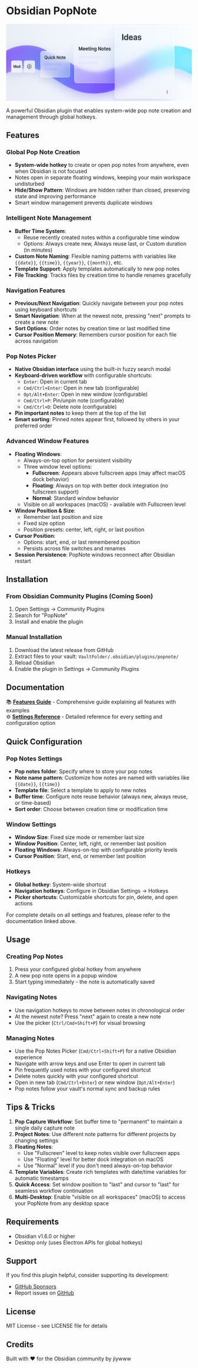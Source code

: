 # Obsidian PopNote

![PopNote Banner](./docs/assets/readme-banner.png)

A powerful Obsidian plugin that enables system-wide pop note creation and management through global hotkeys.

## Features

### Global Pop Note Creation
- **System-wide hotkey** to create or open pop notes from anywhere, even when Obsidian is not focused
- Notes open in separate floating windows, keeping your main workspace undisturbed
- **Hide/Show Pattern**: Windows are hidden rather than closed, preserving state and improving performance
- Smart window management prevents duplicate windows

### Intelligent Note Management
- **Buffer Time System**: 
  - Reuse recently created notes within a configurable time window
  - Options: Always create new, Always reuse last, or Custom duration (in minutes)
- **Custom Note Naming**: Flexible naming patterns with variables like `{{date}}`, `{{time}}`, `{{year}}`, `{{month}}`, etc.
- **Template Support**: Apply templates automatically to new pop notes
- **File Tracking**: Tracks files by creation time to handle renames gracefully

### Navigation Features
- **Previous/Next Navigation**: Quickly navigate between your pop notes using keyboard shortcuts
- **Smart Navigation**: When at the newest note, pressing "next" prompts to create a new note
- **Sort Options**: Order notes by creation time or last modified time
- **Cursor Position Memory**: Remembers cursor position for each file across navigation

### Pop Notes Picker
- **Native Obsidian interface** using the built-in fuzzy search modal
- **Keyboard-driven workflow** with configurable shortcuts:
  - `Enter`: Open in current tab
  - `Cmd/Ctrl+Enter`: Open in new tab (configurable)
  - `Opt/Alt+Enter`: Open in new window (configurable)
  - `Cmd/Ctrl+P`: Pin/unpin note (configurable)
  - `Cmd/Ctrl+D`: Delete note (configurable)
- **Pin important notes** to keep them at the top of the list
- **Smart sorting**: Pinned notes appear first, followed by others in your preferred order

### Advanced Window Features
- **Floating Windows**: 
  - Always-on-top option for persistent visibility
  - Three window level options:
    - **Fullscreen**: Appears above fullscreen apps (may affect macOS dock behavior)
    - **Floating**: Always on top with better dock integration (no fullscreen support)
    - **Normal**: Standard window behavior
  - Visible on all workspaces (macOS) - available with Fullscreen level
- **Window Position & Size**:
  - Remember last position and size
  - Fixed size option
  - Position presets: center, left, right, or last position
- **Cursor Position**:
  - Options: start, end, or last remembered position
  - Persists across file switches and renames
- **Session Persistence**: PopNote windows reconnect after Obsidian restart

## Installation

### From Obsidian Community Plugins (Coming Soon)
1. Open Settings → Community Plugins
2. Search for "PopNote"
3. Install and enable the plugin

### Manual Installation
1. Download the latest release from GitHub
2. Extract files to your vault: `VaultFolder/.obsidian/plugins/popnote/`
3. Reload Obsidian
4. Enable the plugin in Settings → Community Plugins

## Documentation

📚 **[Features Guide](./docs/features.md)** - Comprehensive guide explaining all features with examples  
⚙️ **[Settings Reference](./docs/settings.md)** - Detailed reference for every setting and configuration option

## Quick Configuration

### Pop Notes Settings
- **Pop notes folder**: Specify where to store your pop notes
- **Note name pattern**: Customize how notes are named with variables like `{{date}}`, `{{time}}`
- **Template file**: Select a template to apply to new notes
- **Buffer time**: Configure note reuse behavior (always new, always reuse, or time-based)
- **Sort order**: Choose between creation time or modification time

### Window Settings
- **Window Size**: Fixed size mode or remember last size
- **Window Position**: Center, left, right, or remember last position
- **Floating Windows**: Always-on-top with configurable priority levels
- **Cursor Position**: Start, end, or remember last position

### Hotkeys
- **Global hotkey**: System-wide shortcut
- **Navigation hotkeys**: Configure in Obsidian Settings → Hotkeys
- **Picker shortcuts**: Customizable shortcuts for pin, delete, and open actions

For complete details on all settings and features, please refer to the documentation linked above.

## Usage

### Creating Pop Notes
1. Press your configured global hotkey from anywhere
2. A new pop note opens in a popup window
3. Start typing immediately - the note is automatically saved

### Navigating Notes
- Use navigation hotkeys to move between notes in chronological order
- At the newest note? Press "next" again to create a new note
- Use the picker (`Ctrl/Cmd+Shift+P`) for visual browsing

### Managing Notes
- Use the Pop Notes Picker (`Cmd/Ctrl+Shift+P`) for a native Obsidian experience
- Navigate with arrow keys and use Enter to open in current tab
- Pin frequently used notes with your configured shortcut
- Delete notes quickly with your configured shortcut
- Open in new tab (`Cmd/Ctrl+Enter`) or new window (`Opt/Alt+Enter`)
- Pop notes follow your vault's normal sync and backup rules

## Tips & Tricks

1. **Pop Capture Workflow**: Set buffer time to "permanent" to maintain a single daily capture note
2. **Project Notes**: Use different note patterns for different projects by changing settings
3. **Floating Notes**: 
   - Use "Fullscreen" level to keep notes visible over fullscreen apps
   - Use "Floating" level for better dock integration on macOS
   - Use "Normal" level if you don't need always-on-top behavior
4. **Template Variables**: Create rich templates with date/time variables for automatic timestamps
5. **Quick Access**: Set window position to "last" and cursor to "last" for seamless workflow continuation
6. **Multi-Desktop**: Enable "visible on all workspaces" (macOS) to access your PopNote from any desktop space

## Requirements

- Obsidian v1.6.0 or higher
- Desktop only (uses Electron APIs for global hotkeys)

## Support

If you find this plugin helpful, consider supporting its development:
- [GitHub Sponsors](https://github.com/sponsors/jiywww)
- Report issues on [GitHub](https://github.com/jiywww/obsidian-popnote/issues)

## License

MIT License - see LICENSE file for details

## Credits

Built with ❤️ for the Obsidian community by jiywww
